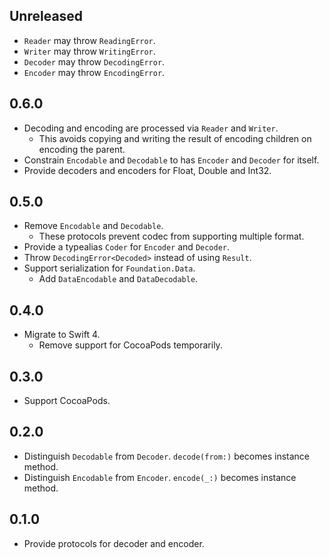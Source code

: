 ## Unreleased

- `Reader` may throw `ReadingError`.
- `Writer` may throw `WritingError`.
- `Decoder` may throw `DecodingError`.
- `Encoder` may throw `EncodingError`.


## 0.6.0

- Decoding and encoding are processed via `Reader` and `Writer`.
    - This avoids copying and writing the result of encoding children on encoding the parent.
- Constrain `Encodable` and `Decodable` to has `Encoder` and `Decoder` for itself.
- Provide decoders and encoders for Float, Double and Int32.


## 0.5.0

- Remove `Encodable` and `Decodable`.
    - These protocols prevent codec from supporting multiple format.
- Provide a typealias `Coder` for `Encoder` and `Decoder`.
- Throw `DecodingError<Decoded>` instead of using `Result`.
- Support serialization for `Foundation.Data`.
    - Add `DataEncodable` and `DataDecodable`.


## 0.4.0

- Migrate to Swift 4.
    - Remove support for CocoaPods temporarily.


## 0.3.0

- Support CocoaPods.


## 0.2.0

- Distinguish `Decodable` from `Decoder`. `decode(from:)` becomes instance method.
- Distinguish `Encodable` from `Encoder`. `encode(_:)` becomes instance method.


## 0.1.0

- Provide protocols for decoder and encoder.
